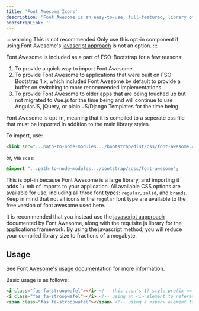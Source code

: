 ```yaml
---
title: 'Font Awesome Icons'
description: 'Font Awesome is an easy-to-use, full-featured, library of over 1300 icons.'
bootstrapLink: ''
---
```


::: warning This is not recommended
Only use this opt-in component if using Font Awesome's [javascript approach](https://fontawesome.com/how-to-use/on-the-web/setup/getting-started?using=svg-with-js) is not an option. 
:::

Font Awesome is included as a part of FSO-Bootstrap for a few reasons:
1. To provide a quick way to import Font Awesome.
1. To provide Font Awesome to applications that were built on FSO-Bootstrap 1.x, which included Font Awesome by default to provide a buffer on switching to more recommended implementations.
1. To provide Font Awesome to older apps that are being touched up but not migrated to Vue.js for the time being and will continue to use AngularJS, jQuery, or plain JS/Django Templates for the time being.

Font Awesome is opt-in, meaning that it is compiled to a seperate css file that must be imported in addition to the main library styles.

To import, use:

```html
<link src="...path-to-node-modules.../bootstrap/dist/css/font-awesome.css">
```

or, via `scss`:

```scss
@import "...path-to-node-modules.../bootstrap/scss/font-awesome";
```

This is opt-in because Font Awesome is a large library, and importing it adds 1+ mb of imports to your application. All available CSS options are available for use, including all three font types: `regular`, `solid`, and `brands`. Keep in mind that not all icons in the `regular` font type are available to the free version of font awesome used here.

It is recommended that you instead use the [javascript aapproach](https://fontawesome.com/how-to-use/on-the-web/setup/getting-started?using=svg-with-js) documented by Font Awesome, along with the requisite js library for the applications framework. By using the javascript method, you will reduce your compiled library size to fractions of a megabyte.

## Usage

See [Font Awesome's usage documentation](https://fontawesome.com/how-to-use/on-the-web/referencing-icons/basic-use) for more information.

Basic usage is as follows:

<div>
  <i class="fas fa-stroopwafel"></i>
  <i class="fas fa-stroopwafel"></i>
  <span class="fas fa-stroopwafel"></span>
</div>

```html
<i class="fas fa-stroopwafel"></i> <!-- this icon's 1) style prefix == fas and 2) icon name == stroopwafel -->
<i class="fas fa-stroopwafel"></i> <!-- using an <i> element to reference the icon -->
<span class="fas fa-stroopwafel"></span> <!-- using a <span> element to reference the icon -->
```

<style lang="scss">
  /* Fix relative pathing of fonts for this import inside of docs */
  $fa-font-path: '../../fonts' !default;
  @import "../../scss/font-awesome.scss";
</style>
